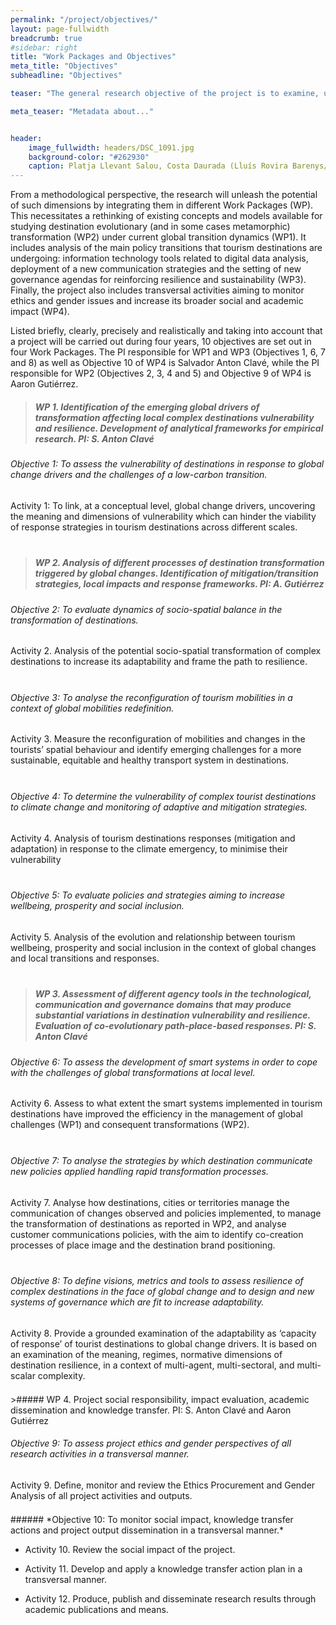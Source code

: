 ```yaml
---
permalink: "/project/objectives/"
layout: page-fullwidth
breadcrumb: true
#sidebar: right
title: "Work Packages and Objectives"
meta_title: "Objectives"
subheadline: "Objectives"

teaser: "The general research objective of the project is to examine, understand and translate into theoretical approaches, empirical observations and practical conversations, the processes through which destinations are responding to the challenges of global change (and in particular to climate change and the de-carbonization of the productive system), in terms of mitigating its effects, transforming socio-spatial dynamics, changing mobility regimes, and the enhancing of social justice with the aim of increasing resilience." 

meta_teaser: "Metadata about..."


header:
    image_fullwidth: headers/DSC_1091.jpg
    background-color: "#262930"
    caption: Platja Llevant Salou, Costa Daurada (Lluís Rovira Barenys/ revistacambrils.cat)
---
```


From a methodological perspective, the research will unleash the potential of such dimensions by integrating them in different Work Packages (WP). This necessitates a rethinking of existing concepts and models available for studying destination evolutionary (and in some cases metamorphic) transformation (WP2) under current global transition dynamics (WP1). It includes analysis of the main policy transitions that tourism destinations are undergoing: information technology tools related to digital data analysis, deployment of a new communication strategies and the setting of new governance agendas for reinforcing resilience and sustainability (WP3). Finally, the project also includes transversal activities aiming to monitor ethics and gender issues and increase its broader social and academic impact (WP4).

Listed briefly, clearly, precisely and realistically and taking into account that a project will be carried out during four years, 10 objectives are set out in four Work Packages. The PI responsible for WP1 and WP3 (Objectives 1, 6, 7 and 8) as well as Objective 10 of WP4 is Salvador Anton Clavé, while the PI responsible for WP2 (Objectives 2, 3, 4 and 5) and Objective 9 of WP4 is Aaron Gutiérrez.


>##### WP 1. Identification of the emerging global drivers of transformation affecting local complex destinations vulnerability and resilience. Development of analytical frameworks for empirical research. PI: S. Anton Clavé  


###### *Objective 1: To assess the vulnerability of destinations in response to global change drivers and the challenges of a low-carbon transition.*
<div class="row">
	<div class="small-12 columns">
	<div class="panel radius" style="padding-bottom: 21px;">
Activity 1: To link, at a conceptual level, global change drivers, uncovering the meaning and dimensions of vulnerability which can hinder the viability of response strategies in tourism destinations across different scales.
	</div>
</div>
</div>


>##### WP 2. Analysis of different processes of destination transformation triggered by global changes. Identification of mitigation/transition strategies, local impacts and response frameworks. PI: A. Gutiérrez

###### *Objective 2: To evaluate dynamics of socio-spatial balance in the transformation of destinations.*

<div class="row">
	<div class="small-12 columns">
	<div class="panel radius" style="padding-bottom: 21px;">
Activity 2. Analysis of the potential socio-spatial transformation of complex destinations to increase its adaptability and frame the path to resilience.
	</div>
</div>
</div>

###### *Objective 3: To analyse the reconfiguration of tourism mobilities in a context of global mobilities redefinition.*
<div class="row">
	<div class="small-12 columns">
	<div class="panel radius" style="padding-bottom: 21px;">
Activity 3. Measure the reconfiguration of mobilities and changes in the tourists’ spatial behaviour and identify emerging challenges for a more sustainable, equitable and healthy transport system in destinations. 
	</div>
</div>
</div>

###### *Objective 4: To determine the vulnerability of complex tourist destinations to climate change and monitoring of adaptive and mitigation strategies.*
<div class="row">
	<div class="small-12 columns">
	<div class="panel radius" style="padding-bottom: 21px;">
Activity 4. Analysis of tourism destinations responses (mitigation and adaptation) in response to the climate emergency, to minimise their vulnerability 
	</div>
</div>
</div>


###### *Objective 5: To evaluate policies and strategies aiming to increase wellbeing, prosperity and social inclusion.* 
<div class="row">
	<div class="small-12 columns">
	<div class="panel radius" style="padding-bottom: 21px;">
Activity 5. Analysis of the evolution and relationship between tourism wellbeing, prosperity and social inclusion in the context of global changes and local transitions and responses.
	</div>
</div>
</div>


>##### WP 3. Assessment of different agency tools in the technological, communication and governance domains that may produce substantial variations in destination vulnerability and resilience. Evaluation of co-evolutionary path-place-based responses. PI: S. Anton Clavé

###### *Objective 6: To assess the development of smart systems in order to cope with the challenges of global transformations at local level.*
<div class="row">
	<div class="small-12 columns">
	<div class="panel radius" style="padding-bottom: 21px;">
Activity 6. Assess to what extent the smart systems implemented in tourism destinations have improved the efficiency in the management of global challenges (WP1) and consequent transformations (WP2). 
	</div>
</div>
</div>

###### *Objective 7: To analyse the strategies by which destination communicate new policies applied handling rapid transformation processes.*
<div class="row">
	<div class="small-12 columns">
	<div class="panel radius" style="padding-bottom: 21px;">
Activity 7. Analyse how destinations, cities or territories manage the communication of changes observed and policies implemented, to manage the transformation of destinations as reported in WP2, and analyse customer communications policies, with the aim to identify co-creation processes of place image and the destination brand positioning.
	</div>
</div>
</div>

###### *Objective 8: To define visions, metrics and tools to assess resilience of complex destinations in the face of global change and to design and new systems of governance which are fit to increase adaptability.* 
<div class="row">
	<div class="small-12 columns">
	<div class="panel radius" style="padding-bottom: 21px;">
Activity 8. Provide a grounded examination of the adaptability as ‘capacity of response’ of tourist destinations to global change drivers. It is based on an examination of the meaning, regimes, normative dimensions of destination resilience, in a context of multi-agent, multi-sectoral, and multi-scalar complexity.
		</div>
</div>
</div>
>##### WP 4. Project social responsibility, impact evaluation, academic dissemination and knowledge transfer. PI: S. Anton Clavé and Aaron Gutiérrez

###### *Objective 9: To assess project ethics and gender perspectives of all research activities in a transversal manner.*
<div class="row">
	<div class="small-12 columns">
	<div class="panel radius" style="padding-bottom: 21px;">
Activity 9. Define, monitor and review the Ethics Procurement and Gender Analysis of all project activities and outputs. 
	</div>
</div>
</div>
###### *Objective 10: To monitor social impact, knowledge transfer actions and project output dissemination in a transversal manner.* 
<div class="row">
	<div class="small-12 columns">
	<div class="panel radius" style="padding-bottom: 21px;">
 
- Activity 10. Review the social impact of the project.  
		
- Activity 11. Develop and apply a knowledge transfer action plan in a transversal manner.  
		
- Activity 12. Produce, publish and disseminate research results through academic publications and means.		
	</div>
</div>
</div>
